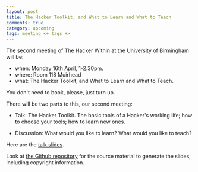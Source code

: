```yaml
---
layout: post
title: The Hacker Toolkit, and What to Learn and What to Teach
comments: true
category: upcoming
tags: meeting <+ tags +>
---
```


The second meeting of The Hacker Within at the University of Birmingham will be:

* when: Monday 16th April, 1-2.30pm.
* where: Room 118 Muirhead
* what: The Hacker Toolkit, and What to Learn and What to Teach.

You don't need to book, please, just turn up.

There will be two parts to this, our second meeting:

* Talk: The Hacker Toolkit.  The basic tools of a Hacker's working life; how
  to choose your tools; how to learn new ones.

* Discussion: What would you like to learn?  What would you like to teach?

Here are the [talk
slides](https://github.com/matthew-brett/thw-toolkit/blob/master/thw_uob.pdf).

Look at [the Github repository](https://github.com/matthew-brett/thw-toolkit)
for the source material to generate the slides, including copyright
information.
